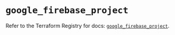 # `google_firebase_project`

Refer to the Terraform Registry for docs: [`google_firebase_project`](https://registry.terraform.io/providers/hashicorp/google-beta/5.27.0/docs/resources/google_firebase_project).
